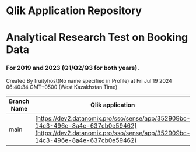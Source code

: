# Qlik Application Repository 
# Analytical Research Test on Booking Data
### For 2019 and 2023 (Q1/Q2/Q3 for both years).
Created By fruityhost(No name specified in Profile) at Fri Jul 19 2024 06:40:34 GMT+0500 (West Kazakhstan Time)

Branch Name|Qlik application
---|---
main|[https://dev2.datanomix.pro/sso/sense/app/352909bc-14c3-496e-8a4e-637cb0e59462](https://dev2.datanomix.pro/sso/sense/app/352909bc-14c3-496e-8a4e-637cb0e59462)